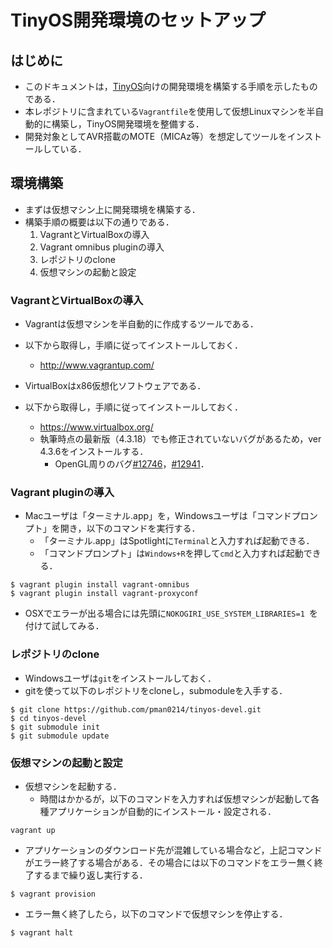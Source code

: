 # TinyOS開発環境のセットアップ

## はじめに

- このドキュメントは，[TinyOS](http://www.tinyos.net/)向けの開発環境を構築する手順を示したものである．
- 本レポジトリに含まれている`Vagrantfile`を使用して仮想Linuxマシンを半自動的に構築し，TinyOS開発環境を整備する．
- 開発対象としてAVR搭載のMOTE（MICAz等）を想定してツールをインストールしている．

## 環境構築

- まずは仮想マシン上に開発環境を構築する．
- 構築手順の概要は以下の通りである．
	1. VagrantとVirtualBoxの導入
	1. Vagrant omnibus pluginの導入
	1. レポジトリのclone
	1. 仮想マシンの起動と設定

### VagrantとVirtualBoxの導入
- Vagrantは仮想マシンを半自動的に作成するツールである．
- 以下から取得し，手順に従ってインストールしておく．
	- <http://www.vagrantup.com/>

- VirtualBoxはx86仮想化ソフトウェアである．
- 以下から取得し，手順に従ってインストールしておく．
	- <https://www.virtualbox.org/>
	- 執筆時点の最新版（4.3.18）でも修正されていないバグがあるため，ver 4.3.6をインストールする．
		- OpenGL周りのバグ[#12746](https://www.virtualbox.org/ticket/12746)，[#12941](https://www.virtualbox.org/ticket/12941)．

### Vagrant pluginの導入

- Macユーザは「ターミナル.app」を，Windowsユーザは「コマンドプロンプト」を開き，以下のコマンドを実行する．
	- 「ターミナル.app」はSpotlightに`Terminal`と入力すれば起動できる．
	- 「コマンドプロンプト」は`Windows+R`を押して`cmd`と入力すれば起動できる．

```
$ vagrant plugin install vagrant-omnibus
$ vagrant plugin install vagrant-proxyconf
```

- OSXでエラーが出る場合には先頭に`NOKOGIRI_USE_SYSTEM_LIBRARIES=1 `を付けて試してみる．


### レポジトリのclone
- Windowsユーザは`git`をインストールしておく．
- gitを使って以下のレポジトリをcloneし，submoduleを入手する．

```
$ git clone https://github.com/pman0214/tinyos-devel.git
$ cd tinyos-devel
$ git submodule init
$ git submodule update
```

### 仮想マシンの起動と設定

- 仮想マシンを起動する．
	- 時間はかかるが，以下のコマンドを入力すれば仮想マシンが起動して各種アプリケーションが自動的にインストール・設定される．

```
vagrant up
```

- アプリケーションのダウンロード先が混雑している場合など，上記コマンドがエラー終了する場合がある．その場合には以下のコマンドをエラー無く終了するまで繰り返し実行する．

```
$ vagrant provision
```

- エラー無く終了したら，以下のコマンドで仮想マシンを停止する．

```
$ vagrant halt
```
